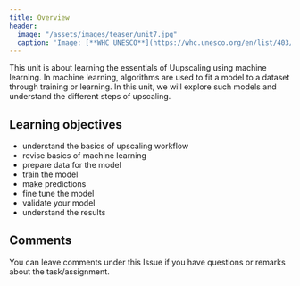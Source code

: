 ```yaml
---
title: Overview
header:
  image: "/assets/images/teaser/unit7.jpg"
  caption: 'Image: [**WHC UNESCO**](https://whc.unesco.org/en/list/403/)'
---
```


This unit is about learning the essentials of Uupscaling using machine learning. In machine learning, algorithms are used to fit a model to a dataset through training or learning. 
In this unit, we will explore such models and understand the different steps of upscaling.

<!--more-->

## Learning objectives

* understand the basics of upscaling workflow
* revise basics of machine learning
* prepare data for the model
* train the model
* make predictions
* fine tune the model
* validate your model
* understand the results

## Comments

You can leave comments under this Issue if you have questions or remarks about the task/assignment. 

<script src="https://utteranc.es/client.js"
        repo="GeoMOER/moer-mpg-upscaling"
        issue-term="moer-mpg-upscaling-unit08-upscaling"
        theme="github-light"
        crossorigin="anonymous"
        async>
</script>